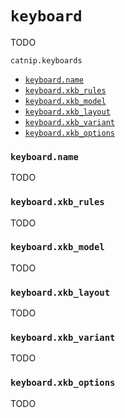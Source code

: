 # `keyboard`

TODO

`catnip.keyboards`

- [`keyboard.name`](#keyboardname)
- [`keyboard.xkb_rules`](#keyboardxkb_rules)
- [`keyboard.xkb_model`](#keyboardxkb_model)
- [`keyboard.xkb_layout`](#keyboardxkb_layout)
- [`keyboard.xkb_variant`](#keyboardxkb_variant)
- [`keyboard.xkb_options`](#keyboardxkb_options)

### `keyboard.name`

TODO

### `keyboard.xkb_rules`

TODO

### `keyboard.xkb_model`

TODO

### `keyboard.xkb_layout`

TODO

### `keyboard.xkb_variant`

TODO

### `keyboard.xkb_options`

TODO
